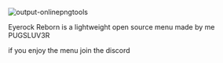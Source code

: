 ![output-onlinepngtools](https://github.com/user-attachments/assets/db5b5de4-597c-44b6-99b5-cb025a86c1a2)


Eyerock Reborn is a lightweight open source menu made by me PUGSLUV3R

if you enjoy the menu join the discord
